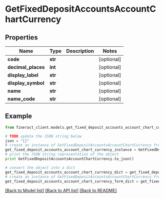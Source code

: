 # GetFixedDepositAccountsAccountChartCurrency


## Properties

Name | Type | Description | Notes
------------ | ------------- | ------------- | -------------
**code** | **str** |  | [optional] 
**decimal_places** | **int** |  | [optional] 
**display_label** | **str** |  | [optional] 
**display_symbol** | **str** |  | [optional] 
**name** | **str** |  | [optional] 
**name_code** | **str** |  | [optional] 

## Example

```python
from fineract_client.models.get_fixed_deposit_accounts_account_chart_currency import GetFixedDepositAccountsAccountChartCurrency

# TODO update the JSON string below
json = "{}"
# create an instance of GetFixedDepositAccountsAccountChartCurrency from a JSON string
get_fixed_deposit_accounts_account_chart_currency_instance = GetFixedDepositAccountsAccountChartCurrency.from_json(json)
# print the JSON string representation of the object
print GetFixedDepositAccountsAccountChartCurrency.to_json()

# convert the object into a dict
get_fixed_deposit_accounts_account_chart_currency_dict = get_fixed_deposit_accounts_account_chart_currency_instance.to_dict()
# create an instance of GetFixedDepositAccountsAccountChartCurrency from a dict
get_fixed_deposit_accounts_account_chart_currency_form_dict = get_fixed_deposit_accounts_account_chart_currency.from_dict(get_fixed_deposit_accounts_account_chart_currency_dict)
```
[[Back to Model list]](../README.md#documentation-for-models) [[Back to API list]](../README.md#documentation-for-api-endpoints) [[Back to README]](../README.md)


